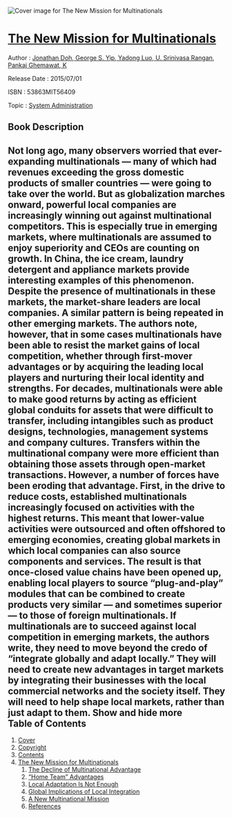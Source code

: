 ![Cover image for The New Mission for Multinationals](https://imgdetail.ebookreading.net/cover/cover/system_admin/EB53863MIT56409.jpg)

[The New Mission for Multinationals](https://ebookreading.net/view/book/The+New+Mission+for+Multinationals-EB53863MIT56409_1.html "The New Mission for Multinationals")
====================================================================================================================

Author : [Jonathan Doh](https://ebookreading.net/search/author/Jonathan+Doh),[ George S. Yip](https://ebookreading.net/search/author/+George+S.+Yip),[ Yadong Luo](https://ebookreading.net/search/author/+Yadong+Luo),[ U. Srinivasa Rangan](https://ebookreading.net/search/author/+U.+Srinivasa+Rangan),[ Pankaj Ghemawat](https://ebookreading.net/search/author/+Pankaj+Ghemawat),[ K](https://ebookreading.net/search/author/+K)

Release Date : 2015/07/01

ISBN : 53863MIT56409

Topic : [System Administration](https://ebookreading.net/search/category/system-administration)

Book Description
-----------------

 Not long ago, many observers worried that ever-expanding multinationals &#8212;         many of which had revenues exceeding the gross domestic products of smaller countries &#8212; were         going to take over the world. But as globalization marches onward, powerful local companies         are increasingly winning out against multinational competitors. This is especially true in         emerging markets, where multinationals are assumed to enjoy superiority and CEOs are         counting on growth. In China, the ice cream, laundry detergent and appliance markets provide         interesting examples of this phenomenon. Despite the presence of multinationals in these         markets, the market-share leaders are local companies. A similar pattern is being repeated         in other emerging markets. The authors note, however, that in some cases multinationals have         been able to resist the market gains of local competition, whether through first-mover         advantages or by acquiring the leading local players and nurturing their local identity and         strengths. For decades, multinationals were able to make good returns by acting as efficient         global conduits for assets that were difficult to transfer, including intangibles such as         product designs, technologies, management systems and company cultures. Transfers within the         multinational company were more efficient than obtaining those assets through open-market         transactions. However, a number of forces have been eroding that advantage. First, in the         drive to reduce costs, established multinationals increasingly focused on activities with         the highest returns. This meant that lower-value activities were outsourced and often         offshored to emerging economies, creating global markets in which local companies can also         source components and services. The result is that once-closed value chains have been opened         up, enabling local players to source &#8220;plug-and-play&#8221; modules that can be combined to create         products very similar &#8212; and sometimes superior &#8212; to those of foreign multinationals. If         multinationals are to succeed against local competition in emerging markets, the authors         write, they need to move beyond the credo of &#8220;integrate globally and adapt locally.&#8221; They         will need to create new advantages in target markets by integrating their businesses with         the local commercial networks and the society itself. They will need to help shape local         markets, rather than just adapt to them.        Show and hide more                
Table of Contents
-----------------

1. [Cover](https://ebookreading.net/view/book/The+New+Mission+for+Multinationals-EB53863MIT56409_1.html)
1. [Copyright](https://ebookreading.net/view/book/The+New+Mission+for+Multinationals-EB53863MIT56409_4.html)
1. [Contents](https://ebookreading.net/view/book/The+New+Mission+for+Multinationals-EB53863MIT56409_2.html)
1. [The New Mission for Multinationals](https://ebookreading.net/view/book/The+New+Mission+for+Multinationals-EB53863MIT56409_3.html)
    1. [The Decline of Multinational Advantage](https://ebookreading.net/view/book/The+New+Mission+for+Multinationals-EB53863MIT56409_3.html#h1-2)
    1. [“Home Team” Advantages](https://ebookreading.net/view/book/The+New+Mission+for+Multinationals-EB53863MIT56409_3.html#h1-3)
    1. [Local Adaptation Is Not Enough](https://ebookreading.net/view/book/The+New+Mission+for+Multinationals-EB53863MIT56409_3.html#h1-4)
    1. [Global Implications of Local Integration](https://ebookreading.net/view/book/The+New+Mission+for+Multinationals-EB53863MIT56409_3.html#h1-5)
    1. [A New Multinational Mission](https://ebookreading.net/view/book/The+New+Mission+for+Multinationals-EB53863MIT56409_3.html#h1-6)
    1. [References](https://ebookreading.net/view/book/The+New+Mission+for+Multinationals-EB53863MIT56409_3.html#Ref1)

